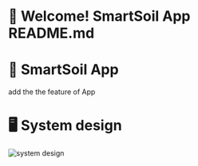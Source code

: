 # 👋 Welcome! SmartSoil App README.md

# 📱 SmartSoil App
add the the feature of App

# 🖥️ System design
![system design](https://github.com/shadymohamed532001/Doc/assets/126605393/2aae2522-1512-44e6-a76a-3e38401a667a)

